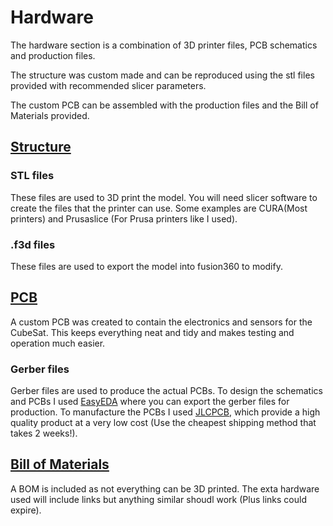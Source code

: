 # Hardware

The hardware section is a combination of 3D printer files, PCB schematics and production files.

The structure was custom made and can be reproduced using the stl files provided with recommended slicer parameters.

The custom PCB can be assembled with the production files and the Bill of Materials provided.

## [Structure](https://github.com/Harveyn4444/cubesat-reaction-wheel/tree/main/hardware/structure)

### STL files
These files are used to 3D print the model. You will need slicer software to create the files that the printer can use. Some examples are CURA(Most printers) and Prusaslice (For Prusa printers like I used).

### .f3d files
These files are used to export the model into fusion360 to modify. 

## [PCB](https://github.com/Harveyn4444/cubesat-reaction-wheel/tree/main/hardware/pcb)
A custom PCB was created to contain the electronics and sensors for the CubeSat. This keeps everything neat and tidy and makes testing and operation much easier.

### Gerber files
Gerber files are used to produce the actual PCBs. To design the schematics and PCBs I used [EasyEDA](https://easyeda.com/) where you can export the gerber files for production. To manufacture the PCBs I used [JLCPCB](https://jlcpcb.com/), which provide a high quality product at a very low cost (Use the cheapest shipping method that takes 2 weeks!). 

## [Bill of Materials](https://github.com/Harveyn4444/cubesat-reaction-wheel/tree/main/hardware/bom)
A BOM is included as not everything can be 3D printed. The exta hardware used will include links but anything similar shoudl work (Plus links could expire).

